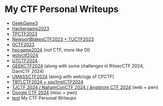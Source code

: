 # My CTF Personal Writeups

- [GeekGame3](https://github.com/RibomBalt/CTF-GG3-HG2023-Personal-Writeup/tree/GG3)
- [Hackergame2023](https://github.com/RibomBalt/CTF-GG3-HG2023-Personal-Writeup/tree/HG2023)
- [TPCTF2023](https://github.com/RibomBalt/CTF-GG3-HG2023-Personal-Writeup/tree/TPCTF2023)
- [NewportBlakesCTF2023 + TUCTF2023](https://github.com/RibomBalt/CTF-GG3-HG2023-Personal-Writeup/tree/NBCTF2023)
- [0CTF2023](https://github.com/RibomBalt/CTF-GG3-HG2023-Personal-Writeup/tree/0CTF2023)
- [hpcgame2024](https://github.com/RibomBalt/CTF-GG3-HG2023-Personal-Writeup/tree/hpcgame2024) (not CTF, more like OI)
- [wolvctf2024](https://github.com/RibomBalt/CTF-GG3-HG2023-Personal-Writeup/tree/wctf2024)
- [UTCTF2024](https://github.com/RibomBalt/CTF-GG3-HG2023-Personal-Writeup/tree/UTCTF2024)
- [GEEKCTF2024](https://github.com/RibomBalt/CTF-GG3-HG2023-Personal-Writeup/tree/GEEKCTF2024) (along with some challenges in RitsecCTF 2024, DamCTF 2024)
- [UMASSCTF2024](https://github.com/RibomBalt/CTF-GG3-HG2023-Personal-Writeup/tree/umassctf2024) (along with web/ogp of CPCTF)
- [TBTLCTF2024 + squ1rrelCTF2024](https://github.com/RibomBalt/CTF-GG3-HG2023-Personal-Writeup/tree/TBTLCTF2024)
- [TJCTF 2024 / NahamConCTF 2024 / ångstrom CTF 2024](https://github.com/RibomBalt/CTF-GG3-HG2023-Personal-Writeup/tree/angstormCTF2024)  (web + pwn)
- [Google CTF 2024](https://github.com/RibomBalt/CTF-GG3-HG2023-Personal-Writeup/tree/GoogleCTF2024)  (misc + pwn)
- [test](https://github.com/RibomBalt/CTF-GG3-HG2023-Personal-Writeup/tree/CTF/test)  My CTF Personal Writeups
